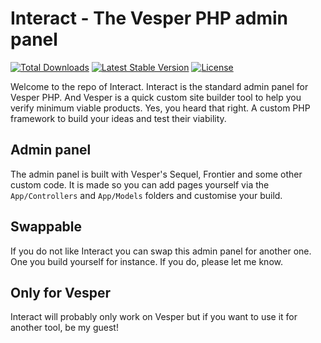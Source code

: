 # Interact - The Vesper PHP admin panel


<a href="https://packagist.org/packages/cart-rd/interact"><img src="https://img.shields.io/packagist/dt/vesperphp/elemental?style=for-the-badge" alt="Total Downloads"></a>
<a href="https://packagist.org/packages/cart-rd/interact"><img src="https://img.shields.io/packagist/v/vesperphp/elemental?style=for-the-badge" alt="Latest Stable Version"></a>
<a href="https://packagist.org/packages/cart-rd/interact"><img src="https://img.shields.io/packagist/l/vesperphp/elemental?style=for-the-badge" alt="License"></a>


Welcome to the repo of Interact. Interact is the standard admin panel for Vesper PHP. And Vesper is a quick custom site builder tool to help you verify minimum viable products.
Yes, you heard that right. A custom PHP framework to build your ideas and test their viability.

## Admin panel

The admin panel is built with Vesper's Sequel, Frontier and some other custom code. It is made so you can add pages yourself via the `App/Controllers` and `App/Models` folders and customise your build. 

## Swappable

If you do not like Interact you can swap this admin panel for another one. One you build yourself for instance. If you do, please let me know.

## Only for Vesper

Interact will probably only work on Vesper but if you want to use it for another tool, be my guest!
